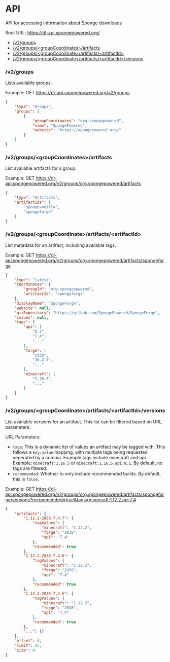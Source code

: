 # API

API for accessing information about Sponge downloads

Root URL: https://dl-api.spongepowered.org/

* [/v2/groups](#v2groups)
* [/v2/groups/\<groupCoordinates>/artifacts](#v2groupsgroupcoordinatesartifacts)
* [/v2/groups/\<groupCoordinate>/artifacts/\<artifactId>](#v2groupsgroupcoordinateartifactsartifactid)
* [/v2/groups/\<groupCoordinate>/artifacts/\<artifactId>/versions](#v2groupsgroupcoordinateartifactsartifactidversions)

### /v2/groups
Lists available groups.

Example: GET https://dl-api.spongepowered.org/v2/groups
```json
{
    "type": "Groups",
    "groups": [
        {
            "groupCoordinates": "org.spongepowered",
            "name": "SpongePowered",
            "website": "https://spongepowered.org/"
        }
    ]
}
```

### /v2/groups/\<groupCoordinates>/artifacts
List available artifacts for a group.

Example: GET https://dl-api.spongepowered.org/v2/groups/org.spongepowered/artifacts
```json
{
    "type": "Artifacts",
    "artifactIds": [
        "spongevanilla",
        "spongeforge"
    ]
}
```

### /v2/groups/\<groupCoordinate>/artifacts/\<artifactId>
List metadata for an artifact, including available tags.

Example:
GET https://dl-api.spongepowered.org/v2/groups/org.spongepowered/artifacts/spongeforge
```json
{
    "type": "latest",
    "coordinates": {
        "groupId": "org.spongepowered",
        "artifactId": "spongeforge"
    },
    "displayName": "SpongeForge",
    "website": null,
    "gitRepository": "https://github.com/SpongePowered/SpongeForge",
    "issues": null,
    "tags": {
        "api": [
            "8.1",
            "7.4",
            "..."
        ],
        "forge": [
            "2838",
            "36.2.5",
            "..."
        ],
        "minecraft": [
            "1.16.5",
            "..."
        ]
    }
}
```

### /v2/groups/\<groupCoordinate>/artifacts/\<artifactId>/versions
List available versions for an artifact. This list can be filtered based on URL parameters.

URL Parameters:
- `tags`: This is a dynamic list of values an artifact may be tagged with. This follows a `key:value` mapping, with
  multiple tags being requested seperated by a comma. Example tags include minecraft and api. Example: `minecraft:1.16.5`
  or `minecraft:1.16.5,api:8.1`. By default, no tags are filtered.
- `recommended`: Whether to only include recommended builds. By default, this is `false`.

Example: GET https://dl-api.spongepowered.org/v2/groups/org.spongepowered/artifacts/spongeforge/versions?recommended=true&tags=minecraft:1.12.2,api:7.4
```json
{
    "artifacts": {
        "1.12.2-2838-7.4.7": {
            "tagValues": {
                "minecraft": "1.12.2",
                "forge": "2838",
                "api": "7.4"
            },
            "recommended": true
        },
        "1.12.2-2838-7.4.6": {
            "tagValues": {
                "minecraft": "1.12.2",
                "forge": "2838",
                "api": "7.4"
            },
            "recommended": true
        },
        "1.12.2-2838-7.4.5": {
            "tagValues": {
                "minecraft": "1.12.2",
                "forge": "2838",
                "api": "7.4"
            },
            "recommended": true
        },
        "...": {}
    },
    "offset": 0,
    "limit": 25,
    "size": 8
}
```
